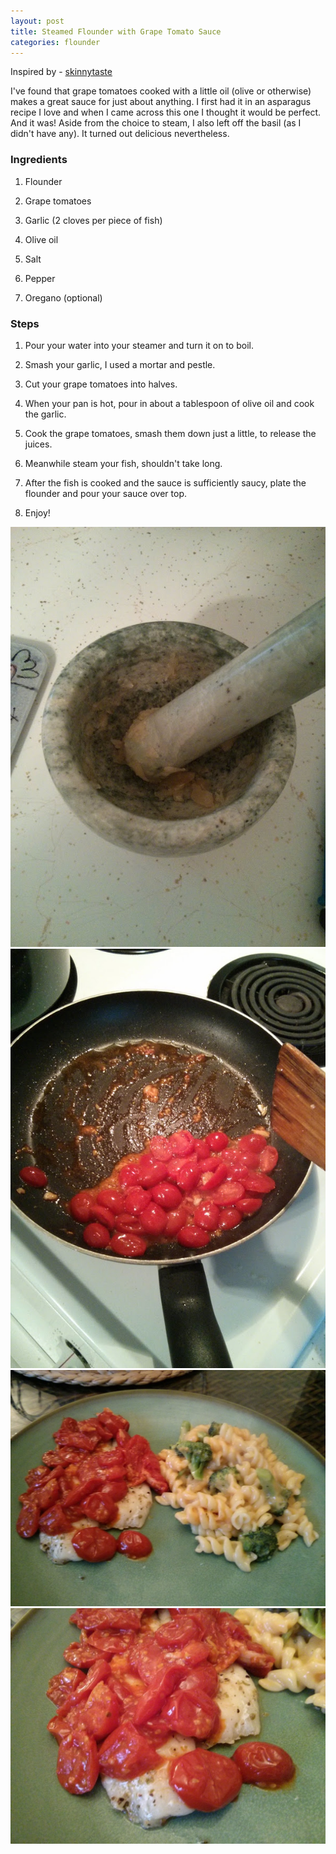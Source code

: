 ```yaml
---           
layout: post
title: Steamed Flounder with Grape Tomato Sauce
categories: flounder
---
```


Inspired by - [skinnytaste](http://www.skinnytaste.com/2011/07/broiled-fish-with-summer-grape-tomato.html)

I've found that grape tomatoes cooked with a little oil (olive or otherwise) makes a great sauce for just about anything. I first had it in an asparagus recipe I love and when I came across this one I thought it would be perfect. And it was! Aside from the choice to steam, I also left off the basil (as I didn't have any). It turned out delicious nevertheless.

### Ingredients

1. Flounder

2. Grape tomatoes

3. Garlic (2 cloves per piece of fish)

4. Olive oil

5. Salt

6. Pepper

7. Oregano (optional)

### Steps

1. Pour your water into your steamer and turn it on to boil.

2. Smash your garlic, I used a mortar and pestle. 

3. Cut your grape tomatoes into halves.

4. When your pan is hot, pour in about a tablespoon of olive oil and cook the garlic.

5. Cook the grape tomatoes, smash them down just a little, to release the juices.

6. Meanwhile steam your fish, shouldn't take long.

7. After the fish is cooked and the sauce is sufficiently saucy, plate the flounder and pour your sauce over top.

8. Enjoy!

<a href="/images/flounder-in-grape-tomato-sauce/mortar-pestle.jpg">
  <img src="/images/flounder-in-grape-tomato-sauce/mortar-pestle.jpg" />
</a>
<a href="/images/flounder-in-grape-tomato-sauce/cooking.jpg">
  <img src="/images/flounder-in-grape-tomato-sauce/cooking.jpg" />
</a>
<a href="/images/flounder-in-grape-tomato-sauce/served1.jpg">
  <img src="/images/flounder-in-grape-tomato-sauce/served1.jpg" />
</a>
<a href="/images/flounder-in-grape-tomato-sauce/served2.jpg">
  <img src="/images/flounder-in-grape-tomato-sauce/served2.jpg" />
</a>

